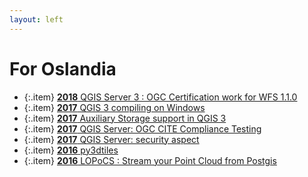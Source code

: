 ```yaml
---
layout: left
---
```


# For Oslandia

  + {:.item} <a href="https://oslandia.com/2018/11/06/qgis-server-3-ogc-certification-work-for-wfs-1-1-0/">**2018** QGIS Server 3 : OGC Certification work for WFS 1.1.0</a>
  + {:.item} <a href="https://oslandia.com/2017/12/20/qgis-3-compiling-on-windows/">**2017** QGIS 3 compiling on Windows</a>
  + {:.item} <a href="https://oslandia.com/2017/10/17/auxiliary-storage-support-in-qgis-3/">**2017** Auxiliary Storage support in QGIS 3</a>
  + {:.item} <a href="https://oslandia.com/2017/06/16/qgis-server-ogc-cite-compliance-testing/">**2017** QGIS Server: OGC CITE Compliance Testing</a>
  + {:.item} <a href="https://oslandia.com/2017/06/14/qgis-server-security-aspect/">**2017** QGIS Server: security aspect</a>
  + {:.item} <a href="https://oslandia.com/en/2016/11/08/py3dtiles/">**2016** py3dtiles</a>
  + {:.item} <a href="https://oslandia.com/en/2016/11/03/locpocs-stream-point-cloud-postgis/">**2016** LOPoCS : Stream your Point Cloud from Postgis</a>
